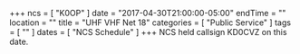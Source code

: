 +++
ncs = [ "K0OP" ]
date = "2017-04-30T21:00:00-05:00"
endTime = ""
location = ""
title = "UHF VHF Net 18"
categories = [ "Public Service" ]
tags = [ "" ]
dates = [ "NCS Schedule" ]
+++
NCS held callsign KD0CVZ on this date.
